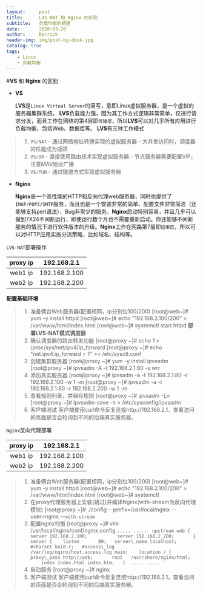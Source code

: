 ```yaml
---
layout:     post
title:      LVS-NAT 和 Nginx 的区别
subtitle:   负载均衡的搭建
date:       2020-03-20
author:     Derrick
header-img: img/post-bg-desk.jpg
catalog: true
tags:
    - Linux
    - 负载均衡
---
```


#**VS** 和 **Nginx** 的区别

-   **VS**

    **LVS**是`Linux Virtual Server`的简写，意即Linux虚拟服务器，是一个虚拟的服务器集群系统。
    **LVS**负载能力强，因为其工作方式逻辑非常简单，仅进行请求分发，而且工作在网络的第4层即`传输层`，所以**LVS**可以对几乎所有应用进行负载均衡，包括Web、数据库等。
    **LVS**有三种工作模式
>1. `VS/NAT`
    -   通过网络地址转换实现的虚拟服务器
    -   大并发访问时，调度器的性能成为瓶颈
>2. `VS/DR`
    -   直接使用路由技术实现虚拟服务器
    -   节点服务器需要配置VIP，注意MAV地址广播
>3. `VS/TUN`
    -   通过隧道方式实现虚拟服务器

-   **Nginx**

    **Nginx**是一个高性能的HTTP和反向代理web服务器，同时也提供了`IMAP/POP3/SMTP`服务，而且也是一个安装非常的简单、配置文件非常简洁（还能够支持perl语法）、Bug非常少的服务。**Nginx**启动特别容易，并且几乎可以做到7X24不间断运行，即使运行数个月也不需要重新启动。你还能够不间断服务的情况下进行软件版本的升级。**Nginx**工作在网路第7层即`应用层`，所以可以对HTTP应用实施分流策略，比如域名、结构等。

`LVS-NAT`部署操作

   |proxy ip|192.168.2.1|
   |:-:|:-:|
   |web1 ip|192.168.2.100|
   |web2 ip |192.168.2.200|


**配置基础环境** 
>1. 准备俩台Web服务器(配置相同，ip分别位100/200)
	[root@web\~]\# yum -y install httpd [root@web\~]\# echo "192.168.2.100/200" \> /var/www/html/index.html 
	[root@web\~]\# systemctl
start httpd **部署LVS-NAT模式调度器** 
>2. 确认调度器的路由转发功能
    	[root@proxy \~]\# echo 1 \> /proc/sys/net/ipv4/ip\_forward 
    	[root@proxy \~]\# echo "net.ipv4.ip\_forward = 1" \>\> /etc/sysctl.conf 
>3. 创建集群服务器 
    	[root@proxy \~]\# yum -y install ipvsadm 
    	[root@proxy \~]\# ipvsadm -A -t 192.168.2.1:80 -s wrr 
>4. 添加真实服务器 
    	[root@proxy \~]\# ipvsadm -a -t 192.168.2.1:80 -r 192.168.2.100 -w 1 -m 
    	[root@proxy \~]\# ipvsadm -a -t 192.168.2.1:80 -r 192.168.2.200 -w 1 -m 
>5. 查看规则列表，并保存规则 
    	[root@proxy \~]\# ipvsadm -Ln 
    	[root@proxy \~]\# ipvsadm-save -n \> /etc/sysconfig/ipvsadm 
>6. 客户端测试
客户端使用curl命令反复连接http://192.168.2.1，查看访问的页面是否会轮询到不同的后端真实服务器。

`Nginx`反向代理部署

   |proxy ip|192.168.2.1|
   |:-:|:-:|
   |web1 ip|192.168.2.100|
   |web2 ip |192.168.2.200|
   
>1. 准备俩台Web服务器(配置相同，ip分别位100/200)
    	[root@web\~]\# yum -y install httpd 
	[root@web\~]\# echo "192.168.2.100/200" \> /var/www/html/index.html 
    	[root@web\~]\# systemctl
>2. 在proxy代理服务器上安装(跳过)并编译Nginx(with-stream为反向代理模块)
    	[root@proxy \~]\# ./config --prefix=/usr/local/nginx --user=nginx --`with-stream`
>3.  配置nginx均衡 
	[root@proxy \~]\# vim /usr/local/nginx/conf/nginx.config 
    ```
    ..... ..... 
    upstream web {  
    server 192.168.2.100;          
    server 192.168.2.200;      
    } 
    server {   
    listen       80;  
    server\_name localhost;   
    #charset koi8-r;  
    #access\_log /var/log/nginx/host.access.log main;   
    location / {  
    proxy\_pass http://web;       root   /usr/share/nginx/html;      
    index index.html index.htm;  
    } 
    ..... .....
    ```
>4.  启动服务 
    	[root@proxy \~]\# nginx
>5.  客户端测试
客户端使用curl命令反复连接http://192.168.2.1，查看访问的页面是否会轮询到不同的后端真实服务器。


